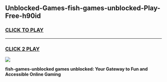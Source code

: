 
## Unblocked-Games-fish-games-unblocked-Play-Free-h90id
<h3>
<a href="https://premium76.site?title=fish-games-unblocked&ref=15A">CLICK TO PLAY</a></h3>
<hr>

<h3>
<a href="https://premium76.site?title=fish-games-unblocked&ref=15A">CLICK 2 PLAY</a>
  
</h3>

<a href="https://premium76.site?title=fish-games-unblocked&ref=15A"><img src="https://clearcache.store/games.png"></a>


**fish-games-unblocked games unblocked: Your Gateway to Fun and Accessible Online Gaming**
